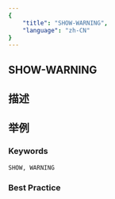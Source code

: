 ```yaml
---
{
    "title": "SHOW-WARNING",
    "language": "zh-CN"
}
---
```


## SHOW-WARNING

## 描述

## 举例

### Keywords

    SHOW, WARNING

### Best Practice

